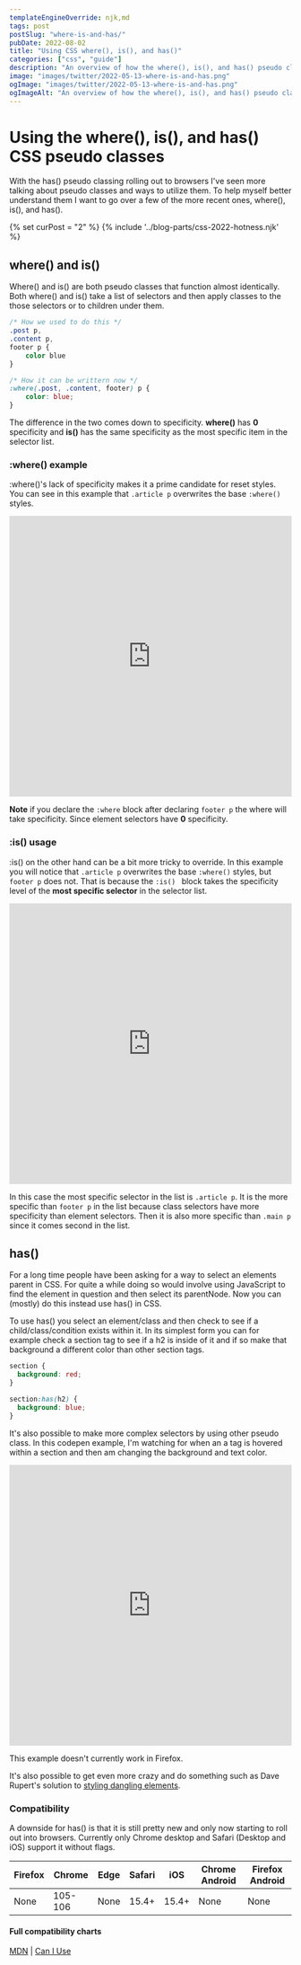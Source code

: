 ```yaml
---
templateEngineOverride: njk,md
tags: post
postSlug: "where-is-and-has/"
pubDate: 2022-08-02
title: "Using CSS where(), is(), and has()"
categories: ["css", "guide"]
description: "An overview of how the where(), is(), and has() pseudo classes work and examples of different ways to utilize them in your day to day work."
image: "images/twitter/2022-05-13-where-is-and-has.png"
ogImage: "images/twitter/2022-05-13-where-is-and-has.png"
ogImageAlt: "An overview of how the where(), is(), and has() pseudo classes work and examples of different ways to utilize them in your day to day work"
---
```


# Using the where(), is(), and has() CSS pseudo classes

With the has() pseudo classing rolling out to browsers I've seen more talking about pseudo classes and ways to utilize them. To help myself better understand them I want to go over a few of the more recent ones, where(), is(), and has().

{% set curPost = "2" %}
{% include '../blog-parts/css-2022-hotness.njk' %}

## where() and is()

Where() and is() are both pseudo classes that function almost identically. Both where() and is() take a list of selectors and then apply classes to the those selectors or to children under them.

```css
/* How we used to do this */
.post p,
.content p,
footer p {
	color blue
}

/* How it can be writtern now */
:where(.post, .content, footer) p {
	color: blue;
}

```

The difference in the two comes down to specificity. **where()** has **0** specificity and **is()** has the same specificity as the most specific item in the selector list.

### :where() example

:where()'s lack of specificity makes it a prime candidate for reset styles. You can see in this example that `.article p` overwrites the base `:where()` styles.

<iframe height="500" style="width: 100%;" scrolling="no" title="Example of using :where()" src="https://codepen.io/craigwfox/embed/JjLbjoV?default-tab=css%2Cresult" frameborder="no" loading="lazy" allowtransparency="true" allowfullscreen="true">
  See the Pen <a href="https://codepen.io/craigwfox/pen/JjLbjoV">
  Untitled</a> by Craig Fox (<a href="https://codepen.io/craigwfox">@craigwfox</a>)
  on <a href="https://codepen.io">CodePen</a>.
</iframe>

**Note** if you declare the `:where` block after declaring `footer p` the where will take specificity. Since element selectors have **0** specificity.

### :is() usage

:is() on the other hand can be a bit more tricky to override. In this example you will notice that `.article p` overwrites the base `:where()` styles, but `footer p` does not. That is because the `:is() ` block takes the specificity level of the **most specific selector** in the selector list.

<iframe height="500" style="width: 100%;" scrolling="no" title="Example of using :is()" src="https://codepen.io/craigwfox/embed/rNdWNLq?default-tab=css%2Cresult&theme-id=dark" frameborder="no" loading="lazy" allowtransparency="true" allowfullscreen="true">
  See the Pen <a href="https://codepen.io/craigwfox/pen/rNdWNLq">
  Untitled</a> by Craig Fox (<a href="https://codepen.io/craigwfox">@craigwfox</a>)
  on <a href="https://codepen.io">CodePen</a>.
</iframe>

In this case the most specific selector in the list is `.article p`. It is the more specific than `footer p` in the list because class selectors have more specificity than element selectors. Then it is also more specific than `.main p` since it comes second in the list.

## has()

For a long time people have been asking for a way to select an elements parent in CSS. For quite a while doing so would involve using JavaScript to find the element in question and then select its parentNode. Now you can (mostly) do this instead use has() in CSS.

To use has() you select an element/class and then check to see if a child/class/condition exists within it. In its simplest form you can for example check a section tag to see if a h2 is inside of it and if so make that background a different color than other section tags.

```css
section {
  background: red;
}

section:has(h2) {
  background: blue;
}
```

It's also possible to make more complex selectors by using other pseudo class. In this codepen example, I'm watching for when an a tag is hovered within a section and then am changing the background and text color.

<iframe height="500" style="width: 100%;" scrolling="no" title="has() example" src="https://codepen.io/craigwfox/embed/JjLpGzr?default-tab=css%2Cresult" frameborder="no" loading="lazy" allowtransparency="true" allowfullscreen="true">
  See the Pen <a href="https://codepen.io/craigwfox/pen/JjLpGzr">
  has() example</a> by Craig Fox (<a href="https://codepen.io/craigwfox">@craigwfox</a>)
  on <a href="https://codepen.io">CodePen</a>.
</iframe>

<p class="post-note">This example doesn't currently work in Firefox.</p>

It's also possible to get even more crazy and do something such as Dave Rupert's solution to [styling dangling elements](https://daverupert.com/2022/07/solving-the-dangler-conundrum-with-has-and-container-queries/).

### Compatibility

A downside for has() is that it is still pretty new and only now starting to roll out into browsers. Currently only Chrome desktop and Safari (Desktop and iOS) support it without flags.

| Firefox | Chrome  | Edge | Safari | iOS   | Chrome Android | Firefox Android |
| ------- | ------- | ---- | ------ | ----- | -------------- | --------------- |
| None    | 105-106 | None | 15.4+  | 15.4+ | None           | None            |

#### Full compatibility charts

[MDN](https://developer.mozilla.org/en-US/docs/Web/CSS/:has#browser_compatibility) | [Can I Use](https://caniuse.com/css-has)
